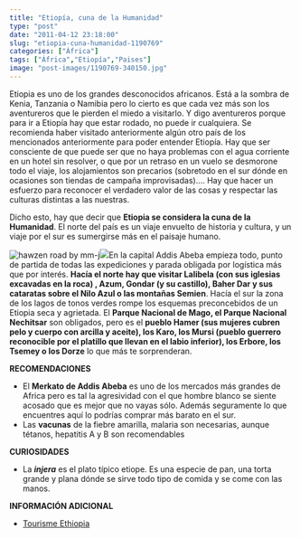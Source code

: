 ```yaml
---
title: "Etiopía, cuna de la Humanidad"
type: "post"
date: "2011-04-12 23:18:00"
slug: "etiopia-cuna-humanidad-1190769"
categories: ["África"]
tags: ["África","Etiopía","Paises"]
image: "post-images/1190769-340150.jpg"
---
```


[](/wp-content/uploads/2011/04/1190769-340151.jpg)

Etiopia es uno de los grandes desconocidos africanos. Está a la sombra de Kenia, Tanzania o Namibia pero lo cierto es que cada vez más son los aventureros que le pierden el miedo a visitarlo. Y digo aventureros porque para ir a Etiopía hay que estar rodado, no puede ir cualquiera. Se recomienda haber visitado anteriormente algún otro país de los mencionados anteriormente para poder entender Etiopía. Hay que ser consciente de que puede ser que no haya problemas con el agua corriente en un hotel sin resolver, o que por un retraso en un vuelo se desmorone todo el viaje, los alojamientos son precarios (sobretodo en el sur dónde en ocasiones son tiendas de campaña improvisadas).... Hay que hacer un esfuerzo para reconocer el verdadero valor de las cosas y respectar las culturas distintas a las nuestras.

Dicho esto, hay que decir que **Etiopia se considera la cuna de la Humanidad**. El norte del país es un viaje envuelto de historia y cultura, y un viaje por el sur es sumergirse más en el paisaje humano.

![hawzen road by mm-j](post-images/1190769-340150.jpg "hawzen road by mm-j")![](post-images/1988876356)En la capital Addis Abeba empieza todo, punto de partida de todas las expediciones y parada obligada por logística más que por interés. **Hacía el norte hay que visitar Lalibela (con sus iglesias excavadas en la roca) , Azum, Gondar (y su castillo), Baher Dar y sus cataratas sobre el Nilo Azul o las montañas Semien**. Hacía el sur la zona de los lagos de tonos verdes rompe los esquemas preconcebidos de un Etiopia seca y agrietada. El **Parque Nacional de Mago, el Parque Nacional Nechitsar** son obligados, pero es el **pueblo Hamer (sus mujeres cubren pelo y cuerpo con arcilla y aceite), los Karo, los Mursi (pueblo guerrero reconocible por el platillo que llevan en el labio inferior), los Erbore, los Tsemey o los Dorze** lo que más te sorprenderan.

**RECOMENDACIONES**

- [](/wp-content/uploads/2011/04/1190769-340149.jpg)El **Merkato de Addis Abeba** es uno de los mercados más grandes de Africa pero es tal la agresividad con el que hombre blanco se siente acosado que es mejor que no vayas sólo. Además seguramente lo que encuentres aquí lo podrías comprar más barato en el sur.
- Las **vacunas** de la fiebre amarilla, malaria son necesarias, aunque tétanos, hepatitis A y B son recomendables

 **CURIOSIDADES**

- La ***injera*** es el plato típico etiope. Es una especie de pan, una torta grande y plana dónde se sirve todo tipo de comida y se come con las manos.

**INFORMACIÓN ADICIONAL**

- [Tourisme Ethiopia](http://www.tourismethiopia.org)
